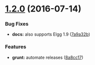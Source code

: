 <a name="1.2.0"></a>
# [1.2.0](https://github.com/hypeJunction/Elgg-transfer_plugin_settings/compare/1.1.0...v1.2.0) (2016-07-14)


### Bug Fixes

* **docs:** also supports Elgg 1.9 ([7a9a32b](https://github.com/hypeJunction/Elgg-transfer_plugin_settings/commit/7a9a32b))

### Features

* **grunt:** automate releases ([8a8cc17](https://github.com/hypeJunction/Elgg-transfer_plugin_settings/commit/8a8cc17))



